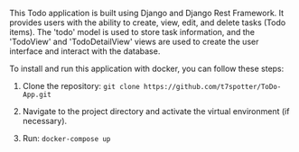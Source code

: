 This Todo application is built using Django and Django Rest Framework. It provides users with the ability to create, view, edit, and delete tasks (Todo items). The 'todo' model is used to store task information, and the 'TodoView' and 'TodoDetailView' views are used to create the user interface and interact with the database.

To install and run this application with docker, you can follow these steps:

1. Clone the repository: 
  ```git clone https://github.com/t7spotter/ToDo-App.git```

3. Navigate to the project directory and activate the virtual environment (if necessary).

4. Run:
  ```docker-compose up```